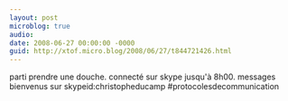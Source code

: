 ```yaml
---
layout: post
microblog: true
audio: 
date: 2008-06-27 00:00:00 -0000
guid: http://xtof.micro.blog/2008/06/27/t844721426.html
---
```

parti prendre une douche. connecté sur skype jusqu'à 8h00. messages bienvenus sur skypeid:christopheducamp #protocolesdecommunication
